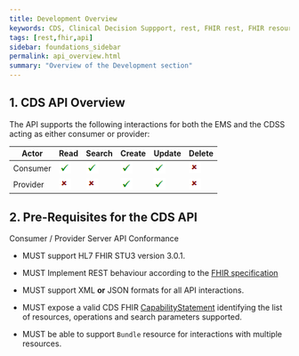 ```yaml
---
title: Development Overview
keywords: CDS, Clinical Decision Suppport, rest, FHIR rest, FHIR resource, FHIR api
tags: [rest,fhir,api]
sidebar: foundations_sidebar
permalink: api_overview.html
summary: "Overview of the Development section"
---
```


<!--
{% include custom/search.warnbanner.html %}

{% include custom/api_overview.svg %}
-->

## 1. CDS API Overview ##

<!--This section provides CDS implementers with an overview of the Clinical Decision Support API.-->

The API supports the following interactions for both the EMS and the CDSS acting as either consumer or provider:

<!--
as detailed in the [Solution Interactions](overview_interactions.html) section of this implementation guide:
-->

|Actor|Read|Search|Create|Update|Delete|
| ------------- | ------------- | ------------- | ------------- | ------------- | ------------- | 
|Consumer|![Cross](images/tick.png)|![Tick](images/tick.png)|![Tick](images/tick.png)|![Tick](images/tick.png)|![Cross](images/cross.png)|
|Provider|![Cross](images/cross.png)|![Cross](images/cross.png)|![Tick](images/tick.png)|![Tick](images/tick.png)|![Tick](images/cross.png)|

## 2. Pre-Requisites for the CDS API ##

Consumer / Provider Server API Conformance

- MUST support HL7 FHIR STU3 version 3.0.1.

- MUST Implement REST behaviour according to the [FHIR specification](http://www.hl7.org/fhir/STU3/http.html)

- MUST support XML **or** JSON formats for all API interactions.

- MUST expose a valid CDS FHIR [CapabilityStatement](https://www.hl7.org/fhir/STU3/capabilitystatement.html) identifying the list of resources, operations and search parameters supported. 

- MUST be able to support `Bundle` resource for interactions with multiple resources.

<!--See [CDS API FHIR Capability Statement profile](api_foundation_conformance.html).


## 3. API Structure ##

The Consumer and Provider API sections have been structured to support:

- References - provides links to NHS Digital FHIR profiles, HL7 FHIR STU3 core resources and user stories
- Search Parameters - list of search parameters for the profile being described, including any tips for searching. This section shows examples of how to search using the provided search parameters
- Create interaction - create a new resource with a server assigned id
- Update interaction - update an existing resource by its id (or create it if it is new)
- Examples - Description of the Request & Response headers, example of how to search on a server and the expected response body as an example
-->

